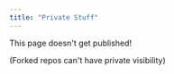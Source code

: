 ```yaml
---
title: "Private Stuff"
---
```


This page doesn't get published!

(Forked repos can't have private visibility)